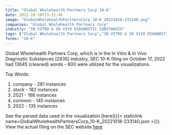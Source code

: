 ```yaml
---
title: "Global Wholehealth Partners Corp 10-K"
date: 2022-10-18T23:31:40
image: "GlobalWholehealthPartnersCorp_10-K_20221018-233140.png"
companies: "Global Wholehealth Partners Corp"
industry: "IN VITRO & IN VIVO DIAGNOSTIC SUBSTANCES"
tags: ["Global Wholehealth Partners Corp","IN VITRO & IN VIVO DIAGNOSTIC SUBSTANCES","10-17-2022","10-K"]
forms: "10-K"
---
```

Global Wholehealth Partners Corp, which is in the In Vitro & In Vivo Diagnostic Substances [2835] industry, SEC 10-K filing on October 17, 2022 had 13645 (cleaned) words - 600 were utilized for the visualizations.

Top Words:
1. company - 281 instances
2. stock - 182 instances
3. 2021 - 168 instances
4. common - 145 instances
5. 2022 - 135 instances


See the parsed data used in the visualization [here]({{< staticlink name=GlobalWholehealthPartnersCorp_10-K_20221018-233140.json >}}).  
View the actual filing on the SEC website [here](https://www.sec.gov/Archives/edgar/data/1598308/0001829126-22-017978.txt)